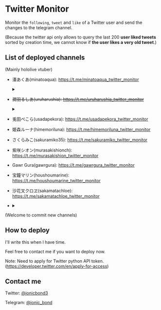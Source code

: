 # Twitter Monitor

Monitor the `following`, `tweet` and `like` of a Twitter user and send the changes to the telegram channel.

(Because the twitter api only allows to query the last 200 **user liked tweets** sorted by creation time, we cannot know if **the user likes a very old tweet**.)

## List of deployed channels

(Mainly hololive vtuber)

- 湊あくあ(minatoaqua): https://t.me/minatoaqua_twitter_monitor
  <details>
    <summary></summary>
    りんちゃん(rinchan_nanoda): https://t.me/rinchan_twitter_monitor
  </details>

- ~~潤羽るしあ(uruharushia): https://t.me/uruharushia_twitter_monitor~~  
  <details>
    <summary></summary>
    みけねこ(95rn16): https://t.me/mikeneko_twitter_monitor
  </details>

- 兎田ぺこら(usadapekora): https://t.me/usadapekora_twitter_monitor

- 姫森ルーナ(himemoriluna): https://t.me/himemoriluna_twitter_monitor

- さくらみこ(sakuramiko35): https://t.me/sakuramiko_twitter_monitor

- 紫咲シオン(murasakishionch): https://t.me/murasakishion_twitter_monitor

- Gawr Gura(gawrgura): https://t.me/gawrgura_twitter_monitor

- 宝鐘マリン(houshoumarine): https://t.me/houshoumarine_twitter_monitor

- 沙花叉クロヱ(sakamatachloe): https://t.me/sakamatachloe_twitter_monitor

- <details>
  <summary></summary>
  rurudo(rurudo_): https://t.me/rurudo_twitter_monitor
</details>

(Welcome to commit new channels)

## How to deploy

I'll write this when I have time.

Feel free to contact me if you want to deploy now.

Note: Need to apply for Twitter python API token. (https://developer.twitter.com/en/apply-for-access)

## Contact me

Twitter: [@ionicbond3](https://twitter.com/ionicbond3)

Telegram: [@ionic_bond](https://t.me/ionic_bond)
